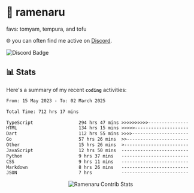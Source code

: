# 🍜 ramenaru
favs: tomyam, tempura, and tofu

🌐 you can often find me active on [Discord](https://discordapp.com/users/503291004200157185).

![Discord Badge](https://dcbadge.vercel.app/api/shield/503291004200157185)

## 📊 Stats

Here's a summary of my recent **`coding`** activities:

<!--START_SECTION:waka-->

```txt
From: 15 May 2023 - To: 02 March 2025

Total Time: 712 hrs 17 mins

TypeScript                 294 hrs 47 mins >>>>>>>>>>---------------   41.39 %
HTML                       134 hrs 15 mins >>>>>--------------------   18.85 %
Dart                       112 hrs 55 mins >>>>---------------------   15.85 %
Go                         57 hrs 26 mins  >>-----------------------   08.07 %
Other                      15 hrs 26 mins  >------------------------   02.17 %
JavaScript                 12 hrs 50 mins  -------------------------   01.80 %
Python                     9 hrs 37 mins   -------------------------   01.35 %
CSS                        9 hrs 11 mins   -------------------------   01.29 %
Markdown                   8 hrs 26 mins   -------------------------   01.18 %
JSON                       7 hrs           -------------------------   00.98 %
```

<!--END_SECTION:waka-->

<div style="text-align: center;">
   <img align="center" src="https://github-readme-streak-stats.herokuapp.com/?user=Ramenaru&theme=dark&card_width=520" alt="Ramenaru Contrib Stats" />
</div>

